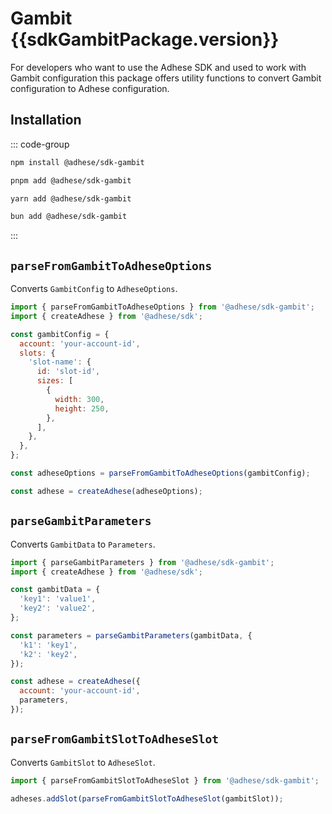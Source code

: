 <script setup>
import sdkGambitPackage from '../../packages/sdk-gambit/package.json';
</script>

# Gambit <Badge>{{sdkGambitPackage.version}}</Badge>

For developers who want to use the Adhese SDK and used to work with Gambit configuration this package offers utility
functions to convert Gambit configuration to Adhese configuration.

## Installation
::: code-group
```bash [npm]
npm install @adhese/sdk-gambit
```
```bash [pnpm]
pnpm add @adhese/sdk-gambit
```
```bash [yarn]
yarn add @adhese/sdk-gambit
```
```bash [bun]
bun add @adhese/sdk-gambit
```
:::

## `parseFromGambitToAdheseOptions`
Converts `GambitConfig` to `AdheseOptions`.

```js
import { parseFromGambitToAdheseOptions } from '@adhese/sdk-gambit';
import { createAdhese } from '@adhese/sdk';

const gambitConfig = {
  account: 'your-account-id',
  slots: {
    'slot-name': {
      id: 'slot-id',
      sizes: [
        {
          width: 300,
          height: 250,
        },
      ],
    },
  },
};

const adheseOptions = parseFromGambitToAdheseOptions(gambitConfig);

const adhese = createAdhese(adheseOptions);
```

## `parseGambitParameters`
Converts `GambitData` to `Parameters`.

```js
import { parseGambitParameters } from '@adhese/sdk-gambit';
import { createAdhese } from '@adhese/sdk';

const gambitData = {
  'key1': 'value1',
  'key2': 'value2',
};

const parameters = parseGambitParameters(gambitData, {
  'k1': 'key1',
  'k2': 'key2',
});

const adhese = createAdhese({
  account: 'your-account-id',
  parameters,
});
```

## `parseFromGambitSlotToAdheseSlot`
Converts `GambitSlot` to `AdheseSlot`.

```js
import { parseFromGambitSlotToAdheseSlot } from '@adhese/sdk-gambit';

adheses.addSlot(parseFromGambitSlotToAdheseSlot(gambitSlot));
```
